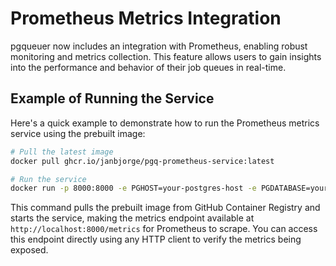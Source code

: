 Prometheus Metrics Integration
==============================
pgqueuer now includes an integration with Prometheus, enabling robust monitoring and metrics collection. This feature allows users to gain insights into the performance and behavior of their job queues in real-time.

Example of Running the Service
------------------------------

Here's a quick example to demonstrate how to run the Prometheus metrics service using the prebuilt image:

```bash
# Pull the latest image
docker pull ghcr.io/janbjorge/pgq-prometheus-service:latest

# Run the service
docker run -p 8000:8000 -e PGHOST=your-postgres-host -e PGDATABASE=your-database -e PGPASSWORD=your-password -e PGUSER=your-username -e PGPORT=5432 ghcr.io/janbjorge/pgqueuer/pgq-prometheus-service
```

This command pulls the prebuilt image from GitHub Container Registry and starts the service, making the metrics endpoint available at `http://localhost:8000/metrics` for Prometheus to scrape. You can access this endpoint directly using any HTTP client to verify the metrics being exposed.
